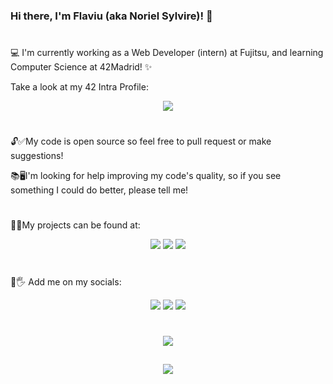 ### Hi there, I'm Flaviu (aka Noriel Sylvire)! 👋

#

💻 I'm currently working as a Web Developer (intern) at Fujitsu, and learning Computer Science at 42Madrid! ✨

Take a look at my 42 Intra Profile:

<p align="center"><a href="https://github.com/JaeSeoKim/badge42"><img src="https://badge42.vercel.app/api/v2/clhxrw1x7000608mi0kserdz4/stats?cursusId=21&coalitionId=64"/></a></p>

#

🔓✅My code is open source so feel free to pull request or make suggestions!

📚🖥I'm looking for help improving my code's quality, so if you see something I could do better, please tell me!

#

🔮💎My projects can be found at:

<p align="center"><a href="https://norielsylvire.itch.io"><img src="https://img.shields.io/badge/Itch-%23FF0B34.svg?style=for-the-badge&logo=Itch.io&logoColor=white"/></a>
<a href="https://github.com/NorielSylvire"><img src="https://img.shields.io/badge/github-%23121011.svg?style=for-the-badge&logo=github&logoColor=white"/></a>
<a href="https://content.minetest.net/users/Noriel_Sylvire/"><img src="https://img.shields.io/badge/Minetest-ContentDB-brightgreen?logo=Minetest&style=for-the-badge&logoColor=brightgreen"/></a></p>

#

👤🖐 Add me on my socials:


<p align="center">
<a href="https://es.linkedin.com/in/flaviu-e-hongu-9a7a5a1b9"><img src="https://img.shields.io/badge/LinkedIn-0077B5?style=for-the-badge&logo=linkedin&logoColor=white"/></a> <a href="https://twitter.com/NSylvire"><img src="https://img.shields.io/badge/Twitter-%231DA1F2.svg?style=for-the-badge&logo=Twitter&logoColor=white"/></a> <a href="https://www.youtube.com/@norielsylvire/featured"><img src="https://img.shields.io/badge/YouTube-%23FF0000.svg?style=for-the-badge&logo=YouTube&logoColor=white"/></a> </p>

#

<p align="center"><img src="https://github-readme-stats-git-masterrstaa-rickstaa.vercel.app/api?username=NorielSylvire&theme=onedark"/></p>

##

<p align="center"><img src="https://github-profile-summary-cards.vercel.app/api/cards/profile-details?username=NorielSylvire&theme=monokai"/></p>
